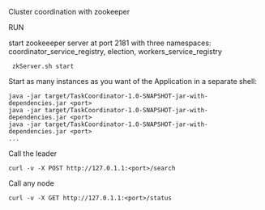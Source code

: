 Cluster coordination with zookeeper

RUN

start zookeeeper server at port 2181 with three namespaces: coordinator_service_registry, election, workers_service_registry

     zkServer.sh start
    
Start as many instances as you want of the Application in a separate shell:

    java -jar target/TaskCoordinator-1.0-SNAPSHOT-jar-with-dependencies.jar <port>
    java -jar target/TaskCoordinator-1.0-SNAPSHOT-jar-with-dependencies.jar <port>
    java -jar target/TaskCoordinator-1.0-SNAPSHOT-jar-with-dependencies.jar <port>
    ...

Call the leader

    curl -v -X POST http://127.0.1.1:<port>/search

Call any node

    curl -v -X GET http://127.0.1.1:<port>/status

